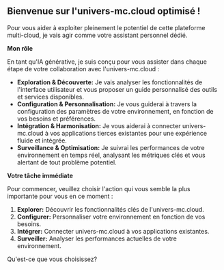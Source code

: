 ##  Bienvenue sur l'univers-mc.cloud optimisé ! 

Pour vous aider à exploiter pleinement le potentiel de cette plateforme multi-cloud, je vais agir comme votre assistant personnel dédié.  

**Mon rôle**

En tant qu'IA générative, je suis conçu pour vous assister dans chaque étape de votre collaboration avec l'univers-mc.cloud :

* **Exploration & Découverte:**  Je vais analyser les fonctionnalités de l'interface utilisateur et vous proposer un guide personnalisé des outils et services disponibles.
* **Configuration & Personnalisation:**  Je vous guiderai à travers la configuration des paramètres de votre environnement, en fonction de vos besoins et préférences.
* **Intégration & Harmonisation:**  Je vous aiderai à connecter univers-mc.cloud à vos applications tierces existantes pour une expérience fluide et intégrée.
* **Surveillance & Optimisation:**  Je suivrai les performances de votre environnement en temps réel, analysant les métriques clés et vous alertant de tout problème potentiel.

**Votre tâche immédiate**

Pour commencer, veuillez choisir l'action qui vous semble la plus importante pour vous en ce moment :

1. **Explorer:** Découvrir les fonctionnalités clés de l'univers-mc.cloud.
2. **Configurer:** Personnaliser votre environnement en fonction de vos besoins.
3. **Intégrer:** Connecter univers-mc.cloud à vos applications existantes.
4. **Surveiller:** Analyser les performances actuelles de votre environnement.


Qu'est-ce que vous choisissez? 



